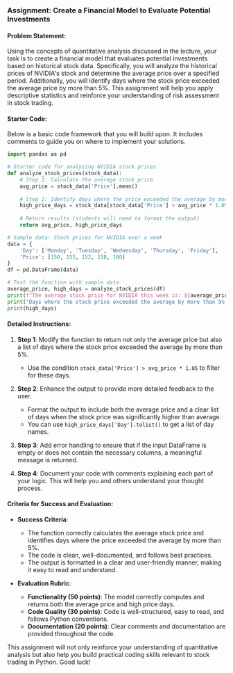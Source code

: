 ### Assignment: Create a Financial Model to Evaluate Potential Investments

#### Problem Statement:
Using the concepts of quantitative analysis discussed in the lecture, your task is to create a financial model that evaluates potential investments based on historical stock data. Specifically, you will analyze the historical prices of NVIDIA's stock and determine the average price over a specified period. Additionally, you will identify days where the stock price exceeded the average price by more than 5%. This assignment will help you apply descriptive statistics and reinforce your understanding of risk assessment in stock trading.

#### Starter Code:
Below is a basic code framework that you will build upon. It includes comments to guide you on where to implement your solutions.

```python
import pandas as pd

# Starter code for analyzing NVIDIA stock prices
def analyze_stock_prices(stock_data):
    # Step 1: Calculate the average stock price
    avg_price = stock_data['Price'].mean()
    
    # Step 2: Identify days where the price exceeded the average by more than 5%
    high_price_days = stock_data[stock_data['Price'] > avg_price * 1.05]
    
    # Return results (students will need to format the output)
    return avg_price, high_price_days

# Sample data: Stock prices for NVIDIA over a week
data = {
    'Day': ['Monday', 'Tuesday', 'Wednesday', 'Thursday', 'Friday'],
    'Price': [150, 155, 152, 158, 160]
}
df = pd.DataFrame(data)

# Test the function with sample data
average_price, high_days = analyze_stock_prices(df)
print(f"The average stock price for NVIDIA this week is: ${average_price:.2f}")
print("Days where the stock price exceeded the average by more than 5%:")
print(high_days)
```

#### Detailed Instructions:
1. **Step 1**: Modify the function to return not only the average price but also a list of days where the stock price exceeded the average by more than 5%. 
   - Use the condition `stock_data['Price'] > avg_price * 1.05` to filter for these days.

2. **Step 2**: Enhance the output to provide more detailed feedback to the user. 
   - Format the output to include both the average price and a clear list of days when the stock price was significantly higher than average.
   - You can use `high_price_days['Day'].tolist()` to get a list of day names.

3. **Step 3**: Add error handling to ensure that if the input DataFrame is empty or does not contain the necessary columns, a meaningful message is returned.

4. **Step 4**: Document your code with comments explaining each part of your logic. This will help you and others understand your thought process.

#### Criteria for Success and Evaluation:
- **Success Criteria**:
  - The function correctly calculates the average stock price and identifies days where the price exceeded the average by more than 5%.
  - The code is clean, well-documented, and follows best practices.
  - The output is formatted in a clear and user-friendly manner, making it easy to read and understand.

- **Evaluation Rubric**:
  - **Functionality (50 points)**: The model correctly computes and returns both the average price and high price days.
  - **Code Quality (30 points)**: Code is well-structured, easy to read, and follows Python conventions.
  - **Documentation (20 points)**: Clear comments and documentation are provided throughout the code.

This assignment will not only reinforce your understanding of quantitative analysis but also help you build practical coding skills relevant to stock trading in Python. Good luck!